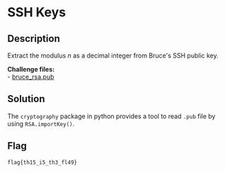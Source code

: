 # SSH Keys

## Description

Extract the modulus _n_ as a decimal integer from Bruce's SSH public key.

**Challenge files:**\
\- [bruce\_rsa.pub](https://cryptohack.org/static/challenges/bruce\_rsa\_6e7ecd53b443a97013397b1a1ea30e14.pub)

## Solution

The `cryptography` package in python provides a tool to read `.pub` file by using `RSA.importKey()`.

## Flag

```txt
flag{th15_i5_th3_fl49}
```
